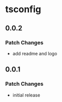 # tsconfig

## 0.0.2

### Patch Changes

- add readme and logo

## 0.0.1

### Patch Changes

- initial release
